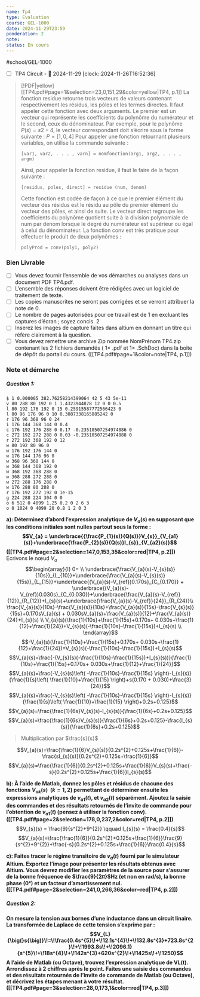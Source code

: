 ```yaml
---
name: Tp4
type: Evaluation
course: GEL-1000
date: 2024-11-29T23:59
ponderation: 2
note:
status: En cours
---
```

#school/GEL-1000
- [ ] TP4 Circuit - 📅 2024-11-29
      [clock::2024-11-26T16:52:36]

> [!PDF|yellow] [[TP4.pdf#page=1&selection=23,0,151,29&color=yellow|TP4, p.1]]
> La fonction residue retourne trois vecteurs de valeurs contenant respectivement les résidus, les pôles et les termes directes. Il faut appeler cette fonction avec deux arguments. Le premier est un vecteur qui représente les coefficients du polynôme du numérateur et le second, ceux du dénominateur. Par exemple, pour le polynôme $P(s) = s2 + 4$, le vecteur correspondant doit s’écrire sous la forme suivante :
> $P = [1, 0, 4]$ 
> Pour appeler une fonction retournant plusieurs variables, on utilise la commande suivante :
> ```
> [var1, var2, . . . , varn] = nomfonction(arg1, arg2, . . . , argm)
> ```
> Ainsi, pour appeler la fonction residue, il faut le faire de la façon suivante : 
> ```
> [residus, poles, direct] = residue (num, denom)
> ``` 
> Cette fonction est codée de façon à ce que le premier élément du vecteur des résidus est le résidu au pôle du premier élément du vecteur des pôles, et ainsi de suite. Le vecteur direct regroupe les coefficients du polynôme quotient suite à la division polynomiale de num par denom lorsque le degré du numérateur est supérieur ou égal à celui du dénominateur. La fonction conv est très pratique pour effectuer le produit de deux polynômes :
> ```
> polyProd = conv(poly1, poly2)
> ```

### Bien Livrable 
- [ ] Vous devez fournir l’ensemble de vos démarches ou analyses dans un document PDF TP4.pdf. 
- [ ] L’ensemble des réponses doivent être rédigées avec un logiciel de traitement de texte. 
- [ ] Les copies manuscrites ne seront pas corrigées et se verront attribuer la note de 0. 
- [ ] Le nombre de pages autorisées pour ce travail est de 1 en excluant les captures d’écran ; soyez concis. 2
- [ ] Inserez les images de capture faites dans altium en donnant un titre qui réfère clairement à la question. 
- [ ] Vous devez remettre une archive Zip nommée NomPrénom TP4.zip contenant les 2 fichiers demandés ( 1× .pdf et 1× .SchDoc) dans la boite de dépôt du portail du cours.
([[TP4.pdf#page=1&color=note|TP4, p.1]])

### Note et démarche
##### Question 1:

```circuitjs
$ 1 0.000005 382.76258214399064 42 5 43 5e-11
v 80 288 80 192 0 1 1.4323944878 12 0 0 0.5
l 80 192 176 192 0 15 0.25915587772566423 0
l 80 96 176 96 0 10 0.3887338165885242 0
r 176 96 368 96 0 24
i 176 144 368 144 0 0.4
c 176 192 176 288 0 0.17 -0.23510507254974886 0
c 272 192 272 288 0 0.03 -0.23510507254974888 0
r 272 192 368 192 0 12
w 80 192 80 96 0
w 176 192 176 144 0
w 176 144 176 96 0
w 368 96 368 144 0
w 368 144 368 192 0
w 368 192 368 288 0
w 368 288 272 288 0
w 272 288 176 288 0
w 176 288 80 288 0
r 176 192 272 192 0 1e-15
g 224 288 224 304 0 0
o 6 512 0 4099 1.25 0.2 0 2 6 3
o 0 1024 0 4099 20 0.8 1 2 0 3
```

**a): Déterminez d’abord l’expression analytique de $V_{a}(s)$ en supposant que les conditions initiales sont nulles partout sous la forme : 
$$V_{a} = \underbrace{{\frac{P_{1}(s)}{Q(s)}}V_{s}}_{V_{a1}(s)}+\underbrace{\frac{P_{2}(s)}{Q(s)}I_{s}}_{V_{a2}(s)}$$
([[TP4.pdf#page=2&selection=147,0,153,35&color=red|TP4, p.2]])**
    Écrivons le nœud $V_{a}$
$$\begin{array}{l}
0= \\
\underbrace{\frac{V_{a}(s)-V_{s}(s)}{10s}}_{L_{10}}+\underbrace{\frac{V_{a}(s)-V_{s}(s)}{15s}}_{L_{15}}+\underbrace{(V_{a}(s)-V_{ref})0.170s}_{C_{0.170}} + \underbrace{(V_{a}(s)-V_{ref})0.030s}_{C_{0.030}}+\underbrace{\frac{V_{a}(s)-V_{ref}}{12}}_{R_{12}}+I_{s}(s)+\underbrace{\frac{V_{a}(s)-V_{ref}}{24}}_{R_{24}}\\
\frac{V_{a}(s)}{10s}-\frac{V_{s}(s)}{10s}+\frac{V_{a}(s)}{15s}-\frac{V_{s}(s)}{15s}+0.170sV_{a}(s) + 0.030sV_{a}(s)+\frac{V_{a}(s)}{12}+\frac{V_{a}(s)}{24}+I_{s}(s) \\
V_{a}(s)(\frac{1}{10s}+\frac{1}{15s}+0.170s+ 0.030s+\frac{1}{12}+\frac{1}{24})+V_{s}(s)(-\frac{1}{10s}-\frac{1}{15s})+I_{s}(s) \\
\end{array}$$
$$-V_{a}(s)(\frac{1}{10s}+\frac{1}{15s}+0.170s+ 0.030s+\frac{1}{12}+\frac{1}{24})=V_{s}(s)(-\frac{1}{10s}-\frac{1}{15s})+I_{s}(s)$$
$$V_{a}(s)=\frac{-(V_{s}(s)(-\frac{1}{10s}-\frac{1}{15s})+I_{s}(s))}{\frac{1}{10s}+\frac{1}{15s}+0.170s+ 0.030s+\frac{1}{12}+\frac{1}{24}}$$
$$V_{a}(s)=\frac{-V_{s}(s)\left( -\frac{1}{10s}-\frac{1}{15s} \right)-I_{s}(s)}{\frac{1}{s}\left( \frac{1}{10}+\frac{1}{15} \right)+s(0.170 + 0.030)+\frac{3}{24}}$$
$$V_{a}(s)=\frac{-V_{s}(s)\left( -\frac{1}{10s}-\frac{1}{15s} \right)-I_{s}(s)}{\frac{1}{s}\left( \frac{1}{10}+\frac{1}{15} \right)+0.2s+0.125}$$
$$V_{a}(s)=\frac{\frac{1}{6s}V_{s}(s)-I_{s}(s)}{\frac{1}{6s}+0.2s+0.125}$$
$$V_{a}(s)=\frac{\frac{1}{6s}V_{s}(s)}{\frac{1}{6s}+0.2s+0.125}-\frac{I_{s}(s)}{\frac{1}{6s}+0.2s+0.125}$$
> Multiplication par $\frac{s}{s}$

$$V_{a}(s)=\frac{\frac{1}{6}V_{s}(s)}{0.2s^{2}+0.125s+\frac{1}{6}}-\frac{sI_{s}(s)}{0.2s^{2}+0.125s+\frac{1}{6}}$$
$$V_{a}(s)=\frac{\frac{1}{6}}{0.2s^{2}+0.125s+\frac{1}{6}}V_{s}(s)+\frac{-s}{0.2s^{2}+0.125s+\frac{1}{6}}I_{s}(s)$$


**b): À l’aide de Matlab, donnez les pôles et résidus de chacune des fonctions $V_{ak}(s) \ \ (k = 1, 2)$ permettant de déterminer ensuite les expressions analytiques de $v_{a1}(t)$, et $v_{a2}(t)$ séparément. Ajoutez la saisie des commandes et des résultats retournés de l’invite de commande pour l’obtention de $v_{a1}(t)$ (pensez à utiliser la fonction conv). ([[TP4.pdf#page=2&selection=178,0,237,2&color=red|TP4, p.2]])**
    $$V_{s}(s) = \frac{9}{s^{2}+9^{2}} \qquad I_{s}(s) = \frac{0.4}{s}$$
    $$V_{a}(s)=\frac{\frac{1}{6}}{0.2s^{2}+0.125s+\frac{1}{6}}\frac{9}{s^{2}+9^{2}}+\frac{-s}{0.2s^{2}+0.125s+\frac{1}{6}}\frac{0.4}{s}$$

**c): Faites tracer le régime transitoire de $v_{a}(t)$ fourni par le simulateur Altium. 
Exportez l’image pour présenter les résultats obtenus avec Altium. Vous devrez modifier les paramètres de la source pour s’assurer de la bonne fréquence de $\frac{9}{2𝜋}$Hz (et non en rad/s), la bonne phase ($0°$) et un facteur d’amortissement nul. ([[TP4.pdf#page=2&selection=241,0,266,36&color=red|TP4, p.2]])**
    

##### Question 2:
**On mesure la tension aux bornes d’une inductance dans un circuit linaire. La transformée de Laplace de cette tension s’exprime par :
$$V_{L}{\big(}s{\big)}\!=\!\frac{0.4s^{5}\!+\!12.1s^{4}\!+\!132.8s^{3}+723.8s^{2}\!+\!1993.8s\!+\!2096.1}{s^{5}\!+\!18s^{4}\!+\!142s^{3}+620s^{2}\!+\!1425s\!+\!1250}$$
A l’aide de Matlab (ou Octave), trouvez l’expression analytique de VL(t). Arrondissez à 2 chiffres après le point. Faites une saisie des commandes et des résultats retournés de l’invite de commande de Matlab (ou Octave), et décrivez les étapes menant à votre résultat. ([[TP4.pdf#page=3&selection=28,0,173,1&color=red|TP4, p.3]])**
    